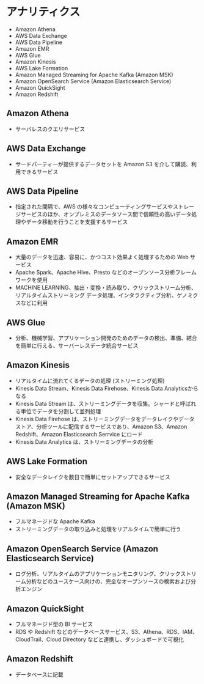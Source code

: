 # アナリティクス

* Amazon Athena
* AWS Data Exchange
* AWS Data Pipeline
* Amazon EMR
* AWS Glue
* Amazon Kinesis
* AWS Lake Formation
* Amazon Managed Streaming for Apache Kafka (Amazon MSK)
* Amazon OpenSearch Service (Amazon Elasticsearch Service)
* Amazon QuickSight
* Amazon Redshift

## Amazon Athena
* サーバレスのクエリサービス

## AWS Data Exchange
* サードパーティーが提供するデータセットを Amazon S3 を介して購読、利用できるサービス

## AWS Data Pipeline
* 指定された間隔で、AWS の様々なコンピューティングサービスやストレージサービスのほか、オンプレミスのデータソース間で信頼性の高いデータ処理やデータ移動を行うことを支援するサービス

## Amazon EMR
* 大量のデータを迅速、容易に、かつコスト効果よく処理するための Web サービス
* Apache Spark、Apache Hive、Presto などのオープンソース分析フレームワークを使用
* MACHINE LEARNING、抽出・変換・読み取り、クリックストリーム分析、リアルタイムストリーミング データ処理、インタラクティブ分析、ゲノミクスなどに利用

## AWS Glue
* 分析、機械学習、アプリケーション開発のためのデータの検出、準備、結合を簡単に行える、サーバーレスデータ統合サービス

## Amazon Kinesis
* リアルタイムに流れてくるデータの処理 (ストリーミング処理)
* Kinesis Data Stream、Kinesis Data Firehose、Kinesis Data Analyticsからなる
* Kinesis Data Stream は、ストリーミングデータを収集。シャードと呼ばれる単位でデータを分割して並列処理
* Kinesis Data Firehose は、ストリーミングデータをデータレイクやデータストア、分析ツールに配信するサービスであり、Amazon S3、Amazon Redshift、Amazon Elasticsearch Serrvice にロード
* Kinesis Data Analytics は、ストリーミングデータの分析

## AWS Lake Formation
* 安全なデータレイクを数日で簡単にセットアップできるサービス

## Amazon Managed Streaming for Apache Kafka (Amazon MSK)
* フルマネージドな Apache Kafka
* ストリーミングデータの取り込みと処理をリアルタイムで簡単に行う

## Amazon OpenSearch Service (Amazon Elasticsearch Service)
* ログ分析、リアルタイムのアプリケーションモニタリング、クリックストリーム分析などのユースケース向けの、完全なオープンソースの検索および分析エンジン

## Amazon QuickSight
* フルマネージド型の BI サービス
* RDS や Redshift などのデータベースサービス、S3、Athena、RDS、IAM、CloudTrail、Cloud Directory などと連携し、ダッシュボードで可視化

## Amazon Redshift
* データベースに記載